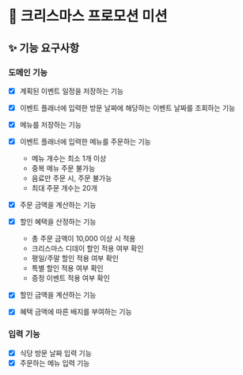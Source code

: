 # 🎄 크리스마스 프로모션 미션

## ✨ 기능 요구사항

### 도메인 기능
- [X] 계획된 이벤트 일정을 저장하는 기능
- [X] 이벤트 플래너에 입력한 방문 날짜에 해당하는 이벤트 날짜를 조회하는 기능

- [X] 메뉴를 저장하는 기능

- [X] 이벤트 플래너에 입력한 메뉴를 주문하는 기능
  - 메뉴 개수는 최소 1개 이상
  - 중복 메뉴 주문 불가능
  - 음료만 주문 시, 주문 불가능
  - 최대 주문 개수는 20개

- [X] 주문 금액을 계산하는 기능

- [X] 할인 혜택을 산정하는 기능
  - 총 주문 금액이 10,000 이상 시 적용
  - 크리스마스 디데이 할인 적용 여부 확인
  - 평일/주말 할인 적용 여부 확인
  - 특별 할인 적용 여부 확인
  - 증정 이벤트 적용 여부 확인

- [X] 할인 금액을 계산하는 기능

- [X] 혜택 금액에 따른 배지를 부여하는 기능

### 입력 기능
- [X] 식당 방문 날짜 입력 기능
- [X] 주문하는 메뉴 입력 기능

